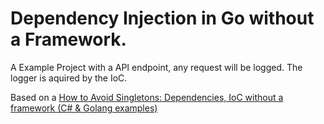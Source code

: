 # Dependency Injection in Go without a Framework.

A Example Project with a API endpoint, any request will be logged. The logger is aquired by the IoC.

Based on a [How to Avoid Singletons: Dependencies, IoC without a framework (C# & Golang examples)](https://youtu.be/muTijwQmuaQ)
